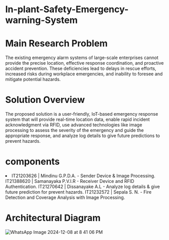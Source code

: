 # In-plant-Safety-Emergency-warning-System

# Main Research Problem
The existing emergency alarm systems of large-scale enterprises cannot provide the precise location, effective response coordination, and proactive accident prevention. These deficiencies lead to delays in rescue efforts, increased risks during workplace emergencies, and inability to foresee and mitigate potential hazards.

# Solution Overview
The proposed solution is a user-friendly, IoT-based emergency response system that will provide real-time location data, enable rapid incident acknowledgment via RFID, use advanced technologies like image processing to assess the severity of the emergency and guide the appropriate response, and analyze log details to give future predictions to prevent hazards.

# components
<li>
IT21203626 | Mindinu G.P.D.A.​ - Sender Device​ & Image Processing.
IT21388620 | Samanayaka P.V.I.R - Receiver Device and RFID Authentication.
IT21270642 | Dissanayake A.L - Analyze log details & give future prediction for prevent hazards.
IT21232572 | Sepala S. N.​ - Fire Detection and Coverage Analysis with Image Processing.​
</li>


# Architectural Diagram
![WhatsApp Image 2024-12-08 at 8 41 06 PM](https://github.com/user-attachments/assets/c8fb8a2b-8cbe-4015-a01b-dad7367d4fa2)
